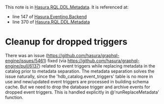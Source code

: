 This note is in [Hasura.RQL.DDL.Metadata](https://github.com/hasura/graphql-engine/blob/master/server/src-lib/Hasura/RQL/DDL/Metadata.hs#L182).
It is referenced at:
  - line 147 of [Hasura.Eventing.Backend](https://github.com/hasura/graphql-engine/blob/master/server/src-lib/Hasura/Eventing/Backend.hs#L147)
  - line 370 of [Hasura.RQL.DDL.Metadata](https://github.com/hasura/graphql-engine/blob/master/server/src-lib/Hasura/RQL/DDL/Metadata.hs#L370)

# Cleanup for dropped triggers

There was an issue (https://github.com/hasura/graphql-engine/issues/5461)
fixed (via https://github.com/hasura/graphql-engine/pull/6137) related to
event triggers while replacing metadata in the catalog prior to metadata
separation. The metadata separation solves the issue naturally, since the
'hdb_catalog.event_triggers' table is no more in use and new/updated event
triggers are processed in building schema cache. But we need to drop the
database trigger and archive events for dropped event triggers. This is handled
explicitly in @'runReplaceMetadata' function.

